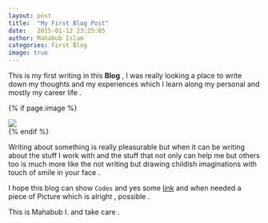 ```yaml
---
layout: post
title:  "My First Blog Post"
date:   2015-01-12 23:25:05
author: Mahabub Islam
categories: First Blog
image: true
---
```




This is my first writing in this **Blog** , I was really looking a place  to write down my thoughts and my experiences which I learn along my personal and mostly my career life .

{% if page.image %}
<div class="post-img">
<img class="img-responsive img-post" src=" {{site.baseurl}}/public_html/img/tiger.jpeg "/>
</div>
{% endif %}

Writing about something is really pleasurable but when it can be writing about the stuff I work with and the stuff that not only can help me but others too is much more like the not writing but drawing childish imaginations with touch of smile in your face .

I hope this blog can show `Codes` and yes some [link](#) and when needed a piece of Picture which is alright , possible .

This is Mahabub I. and take care .
